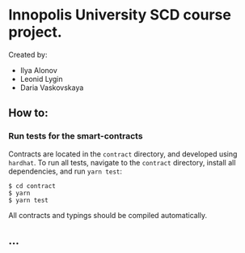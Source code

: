 # Innopolis University SCD course project.
Created by:
* Ilya Alonov
* Leonid Lygin
* Daria Vaskovskaya

## How to:

### Run tests for the smart-contracts

Contracts are located in the `contract` directory, and developed using `hardhat`.
To run all tests, navigate to the `contract` directory, install all dependencies, and run `yarn test`:
```
$ cd contract
$ yarn
$ yarn test
```

All contracts and typings should be compiled automatically.

## ...
